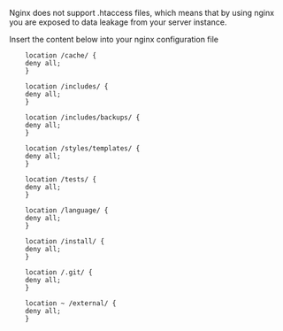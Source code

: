 Nginx does not support .htaccess files, which means that by using nginx you are exposed to data leakage from your server instance.

Insert the content below into your nginx configuration file

```
    location /cache/ {
    deny all;
    }

    location /includes/ {
    deny all;
    }

    location /includes/backups/ {
    deny all;
    }

    location /styles/templates/ {
    deny all;
    }

    location /tests/ {
    deny all;
    }

    location /language/ {
    deny all;
    }

    location /install/ {
    deny all;
    }

    location /.git/ {
    deny all;
    }

    location ~ /external/ {
    deny all;
    }
```